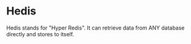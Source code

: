 # Hedis
Hedis stands for "Hyper Redis". It can retrieve data from ANY database directly and stores to itself.
